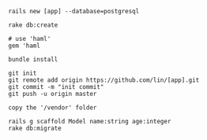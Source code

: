 ```
rails new [app] --database=postgresql
```

```
rake db:create
```

```
# use 'haml'
gem 'haml
```

```
bundle install
```

```
git init
git remote add origin https://github.com/lin/[app].git
git commit -m "init commit"
git push -u origin master
```

```
copy the '/vendor' folder
```

```
rails g scaffold Model name:string age:integer
rake db:migrate
```
